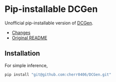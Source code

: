 # Pip-installable DCGen

Unofficial pip-installable version of [DCGen](https://github.com/WebPAI/DCGen/).

- [Changes](https://github.com/WebPAI/DCGen/compare/c0c99d1...cherr0406:DCGen:main)
- [Original README](/README.md)

## Installation

For simple inference,

```bash
pip install "git@github.com:cherr0406/DCGen.git"
```
